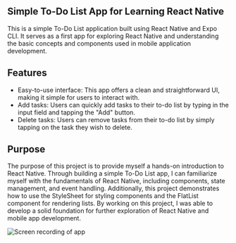 ## Simple To-Do List App for Learning React Native

This is a simple To-Do List application built using React Native and Expo CLI. It serves as a first app for exploring React Native and understanding the basic concepts and components used in mobile application development.

## Features

- Easy-to-use interface: This app offers a clean and straightforward UI, making it simple for users to interact with.
- Add tasks: Users can quickly add tasks to their to-do list by typing in the input field and tapping the "Add" button.
- Delete tasks: Users can remove tasks from their to-do list by simply tapping on the task they wish to delete.

## Purpose

The purpose of this project is to provide myself a hands-on introduction to React Native. Through building a simple To-Do List app, I can familiarize myself with the fundamentals of React Native, including components, state management, and event handling. Additionally, this project demonstrates how to use the StyleSheet for styling components and the FlatList component for rendering lists. By working on this project, I was able to develop a solid foundation for further exploration of React Native and mobile app development.

![Screen recording of app]('https://github.com/Brad-Williams-Dev/toDoList/blob/main/assets/Simulator%20Screen%20Recording%20-%20iPhone%2014%20Pro%20Max%20-%202023-05-04%20at%2011.57.37.mp4#:~:text=Download-,View%20raw,-Give%20feedback')
